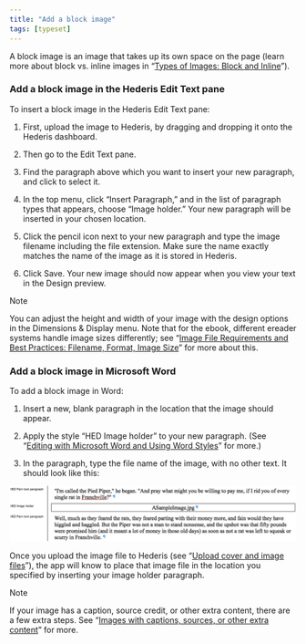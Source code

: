 ```yaml
---
title: "Add a block image"
tags: [typeset]
---
```

 
<html><body><section data-type="chapter" class="hsecchapter" data-hederis-type="hsecchapter" id="add-an-image" data-pi-attrs="id: add-an-image; data-tags: typeset;" role="doc-chapter" data-tags="typeset" data-author-name=" " data-book-title=" " title="Add a block image"><p class="hblkp" data-hederis-type="hblkp" id="pb2CrjcOZ">A block image is an image that takes up its own space on the page (learn more about block vs. inline images in &#8220;<a href="{% link _docs/block-and-inline-images.md %}" class="hspana" data-hederis-type="hspana" id="pTXuXW6AB">Types of Images: Block and Inline</a>&#8221;).</p><section class="hwprsubsection" data-hederis-type="hwprsubsection" id="pF8GtA9wA" data-type="subsection" title="Add a block image in the Hederis Edit Text pane"><h1 data-hederis-type="hblktitle" class="hblktitle" id="ppbcYsZ8A">Add a block image in the Hederis Edit Text pane</h1><p class="hblkp" data-hederis-type="hblkp" id="pbHMcdVU6">To insert a block image in the Hederis Edit Text pane:</p><ol class="hwprnumlist" data-hederis-type="hwprnumlist" id="pO19uyrD9"><li class="hblkoli" data-hederis-type="hblkoli" id="li6ccSePLv"><p class="hblkoli" data-hederis-type="hblklip" id="p32MaoA5H">First, upload the image to Hederis, by dragging and dropping it onto the Hederis dashboard.</p></li><li class="hblkoli" data-hederis-type="hblkoli" id="likhvtt3sw"><p class="hblkoli" data-hederis-type="hblklip" id="pWST67ACf">Then go to the Edit Text pane.</p></li><li class="hblkoli" data-hederis-type="hblkoli" id="lig79eB2r7"><p class="hblkoli" data-hederis-type="hblklip" id="pOjrdwiLE">Find the paragraph above which you want to insert your new paragraph, and click to select it.</p></li><li class="hblkoli" data-hederis-type="hblkoli" id="limBazOFTB"><p class="hblkoli" data-hederis-type="hblklip" id="paC5Jkxhu">In the top menu, click &#8220;Insert Paragraph,&#8221; and in the list of paragraph types that appears, choose &#8220;Image holder.&#8221; Your new paragraph will be inserted in your chosen location. </p></li><li class="hblkoli" data-hederis-type="hblkoli" id="liio74bZ7I"><p class="hblkoli" data-hederis-type="hblklip" id="p7JeXvbFB">Click the pencil icon next to your new paragraph and type the image filename including the file extension. Make sure the name exactly matches the name of the image as it is stored in Hederis.</p></li><li class="hblkoli" data-hederis-type="hblkoli" id="li2DYEgkOn"><p class="hblkoli" data-hederis-type="hblklip" id="pTpb7um0A">Click Save. Your new image should now appear when you view your text in the Design preview.</p></li></ol></section><div class="hwprbox box" data-hederis-type="hwprbox" id="pooAJpyTJ" data-type="sidebar"><p class="hblktype" data-hederis-type="hblktype" id="p9ZEorSXK">Note</p><p class="hblkp" data-hederis-type="hblkp" id="pdLwdMzI5">You can adjust the height and width of your image with the design options in the Dimensions &amp; Display menu. Note that for the ebook, different ereader systems handle image sizes differently; see &#8220;<a href="{% link _docs/image_best_practices.md %}" class="hspana" data-hederis-type="hspana" id="pAB7NrpFN">Image File Requirements and Best Practices: Filename, Format, Image Size</a>&#8221; for more about this.</p></div><section class="hwprsubsection" data-hederis-type="hwprsubsection" id="pjWq6skVo" data-type="subsection" title="Add a block image in Microsoft Word"><h1 data-hederis-type="hblktitle" class="hblktitle" id="pfXWBPOsp">Add a block image in Microsoft Word</h1><p class="hblkp" data-hederis-type="hblkp" id="p2Nj2tnIC">To add a block image in Word:</p><ol class="hwprnumlist" data-hederis-type="hwprnumlist" id="pwmh2RyLF"><li class="hblkoli" data-hederis-type="hblkoli" id="liOUZ2KSEc"><p class="hblkoli" data-hederis-type="hblklip" id="p6erm2hgO">Insert a new, blank paragraph in the location that the image should appear.</p></li><li class="hblkoli" data-hederis-type="hblkoli" id="liAYFMABLQ"><p class="hblkoli" data-hederis-type="hblklip" id="pQp4wDyP9">Apply the style &#8220;HED Image holder&#8221; to your new paragraph. (See &#8220;<a href="{% link _docs/fine-tune-styles.md %}" class="hspana" data-hederis-type="hspana" id="pGIADP16P">Editing with Microsoft Word and Using Word Styles</a>&#8221; for more.)</p></li><li class="hblkoli" data-hederis-type="hblkoli" id="liXwdyQ7Fq"><p class="hblkoli" data-hederis-type="hblklip" id="p0TMCFDrE">In the paragraph, type the file name of the image, with no other text. It should look like this:</p></li></ol><img data-hederis-type="hblkimg" class="hblkimg" id="pKKc5hRYb" src="/images/image1.png" data-img-src="/images/image1.png"/><p class="hblkp" data-hederis-type="hblkp" id="pN7TL9nPr">Once you upload the image file to Hederis (see &#8220;<a href="{% link _docs/upload-a-cover.md %}" class="hspana" data-hederis-type="hspana" id="pOsZNctvE">Upload cover and image files</a>&#8221;), the app will know to place that image file in the location you specified by inserting your image holder paragraph.</p></section><div class="hwprbox box" data-hederis-type="hwprbox" id="pKSFoqyHz" data-type="sidebar"><p class="hblktype" data-hederis-type="hblktype" id="p5tjicIPE">Note</p><p class="hblkp" data-hederis-type="hblkp" id="paFrC5A0w">If your image has a caption, source credit, or other extra content, there are a few extra steps. See &#8220;<a href="{% link _docs/images-with-captions-etc.md %}" class="hspana" data-hederis-type="hspana" id="pC8zrHl6h">Images with captions, sources, or other extra content</a>&#8221; for more.</p></div></section></body></html>
